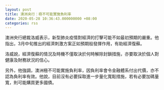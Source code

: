 ```yaml
---
layout: post
title: 澳洲央行：極不可能實施負利率
date: 2020-05-28 10:36:43.000000000 +08:00
categories: rss
---
```


澳洲央行總裁洛威表示，新型肺炎疫情對經濟的打擊可能不如最初預期的嚴重。他指出，3月中旬推出的經濟刺激方案正如預期般發揮作用，有助經濟復蘇。

洛威說，經濟復蘇的情況及時機不僅取決於何時解除封鎖措施，亦要取決於個人對健康及財務狀況的信心。

另外，他強調，澳洲極不可能實施負利率，因負利率會令金融體系付出代價，亦不認為負利率有效。他說，目前沒有必要採取進一步量化寬鬆措施，若有必要加碼量寬，則可能購買更多國債。
